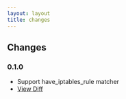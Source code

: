 ```yaml
---
layout: layout
title: changes
---
```


## Changes

### 0.1.0

 * Support have\_iptables\_rule matcher
 * [View Diff](https://github.com/mizzy/serverspec/compare/v0.0.19...v0.1.0)
